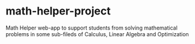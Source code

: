 # math-helper-project
Math Helper web-app to support students from solving mathematical problems in some sub-fileds of Calculus, Linear Algebra and Optimization

